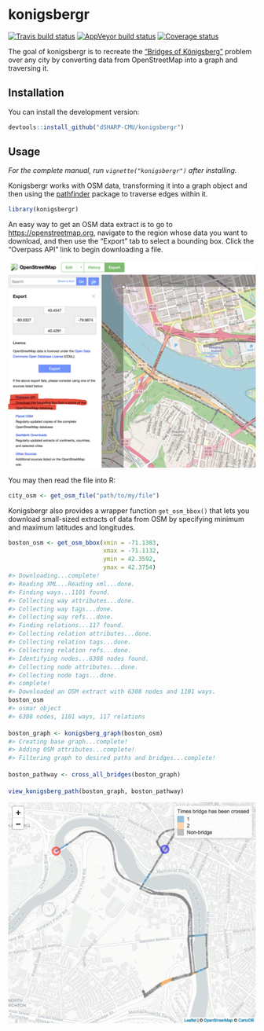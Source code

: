 
<!-- README.md is generated from README.Rmd. Please edit that file -->

# konigsbergr

[![Travis build
status](https://travis-ci.org/dSHARP-CMU/konigsbergr.svg?branch=master)](https://travis-ci.org/dSHARP-CMU/konigsbergr)
[![AppVeyor build
status](https://ci.appveyor.com/api/projects/status/github/dSHARP-CMU/konigsbergr?branch=master&svg=true)](https://ci.appveyor.com/project/dSHARP-CMU/konigsbergr)
[![Coverage
status](https://codecov.io/gh/dSHARP-CMU/konigsbergr/branch/master/graph/badge.svg)](https://codecov.io/github/dSHARP-CMU/konigsbergr?branch=master)

The goal of konigsbergr is to recreate the [“Bridges of
Königsberg”](https://en.wikipedia.org/wiki/Seven_Bridges_of_K%C3%B6nigsberg)
problem over any city by converting data from OpenStreetMap into a graph
and traversing it.

## Installation

You can install the development version:

``` r
devtools::install_github("dSHARP-CMU/konigsbergr")
```

## Usage

*For the complete manual, run `vignette("konigsbergr")` after
installing.*

Konigsbergr works with OSM data, transforming it into a graph object and
then using the [pathfinder](https://github.com/dSHARP-CMU/pathfinder/)
package to traverse edges within it.

``` r
library(konigsbergr)
```

An easy way to get an OSM data extract is to go to
<https://openstreetmap.org>, navigate to the region whose data you want
to download, and then use the “Export” tab to select a bounding box.
Click the “Overpass API” link to begin downloading a file.

![OpenStreetMap data export interface](man/figures/osm_export.jpg)

You may then read the file into R:

``` r
city_osm <- get_osm_file("path/to/my/file")
```

Konigsbergr also provides a wrapper function `get_osm_bbox()` that lets
you download small-sized extracts of data from OSM by specifying minimum
and maximum latitudes and longitudes.

``` r
boston_osm <- get_osm_bbox(xmin = -71.1383,
                           xmax = -71.1132,
                           ymin = 42.3592,
                           ymax = 42.3754)
#> Downloading...complete!
#> Reading XML...Reading xml...done.
#> Finding ways...1101 found.
#> Collecting way attributes...done.
#> Collecting way tags...done.
#> Collecting way refs...done.
#> Finding relations...117 found.
#> Collecting relation attributes...done.
#> Collecting relation tags...done.
#> Collecting relation refs...done.
#> Identifying nodes...6308 nodes found.
#> Collecting node attributes...done.
#> Collecting node tags...done.
#> complete!
#> Downloaded an OSM extract with 6308 nodes and 1101 ways.
boston_osm
#> osmar object
#> 6308 nodes, 1101 ways, 117 relations

boston_graph <- konigsberg_graph(boston_osm)
#> Creating base graph...complete!
#> Adding OSM attributes...complete!
#> Filtering graph to desired paths and bridges...complete!

boston_pathway <- cross_all_bridges(boston_graph)

view_konigsberg_path(boston_graph, boston_pathway)
```

![](man/figures/README-boston-1.png)<!-- -->
